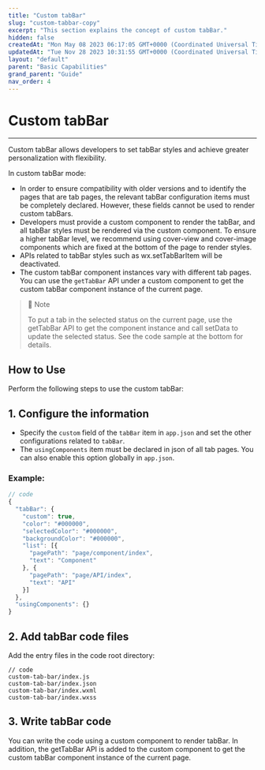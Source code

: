```yaml
---
title: "Custom tabBar"
slug: "custom-tabbar-copy"
excerpt: "This section explains the concept of custom tabBar."
hidden: false
createdAt: "Mon May 08 2023 06:17:05 GMT+0000 (Coordinated Universal Time)"
updatedAt: "Tue Nov 28 2023 10:31:55 GMT+0000 (Coordinated Universal Time)"
layout: "default"
parent: "Basic Capabilities"
grand_parent: "Guide"
nav_order: 4
---
```

# Custom tabBar 
*** 
Custom tabBar allows developers to set tabBar styles and achieve greater personalization with flexibility.

In custom tabBar mode:

- In order to ensure compatibility with older versions and to identify the pages that are tab pages, the relevant tabBar configuration items must be completely declared. However, these fields cannot be used to render custom tabBars.
- Developers must provide a custom component to render the tabBar, and all tabBar styles must be rendered via the custom component. To ensure a higher tabBar level, we recommend using cover-view and cover-image components which are fixed at the bottom of the page to render styles.
- APIs related to tabBar styles such as wx.setTabBarItem will be deactivated.
- The custom tabBar component instances vary with different tab pages. You can use the `getTabBar` API under a custom component to get the custom tabBar component instance of the current page.

> 📘 Note
> 
> To put a tab in the selected status on the current page, use the getTabBar API to get the component instance and call setData to update the selected status. See the code sample at the bottom for details.

## How to Use

Perform the following steps to use the custom tabBar:

## 1. Configure the information

- Specify the `custom` field of the `tabBar` item in `app.json` and set the other configurations related to `tabBar`.
- The `usingComponents` item must be declared in json of all tab pages. You can also enable this option globally in `app.json`.

### Example:

```javascript
// code
{
  "tabBar": {
    "custom": true,
    "color": "#000000",
    "selectedColor": "#000000",
    "backgroundColor": "#000000",
    "list": [{
      "pagePath": "page/component/index",
      "text": "Component"
    }, {
      "pagePath": "page/API/index",
      "text": "API"
    }]
  },
  "usingComponents": {}
}
```

## 2. Add tabBar code files

Add the entry files in the code root directory:

```Text
// code
custom-tab-bar/index.js
custom-tab-bar/index.json
custom-tab-bar/index.wxml
custom-tab-bar/index.wxss
```

## 3. Write tabBar code

You can write the code using a custom component to render tabBar. In addition, the getTabBar API is added to the custom component to get the custom tabBar component instance of the current page.
